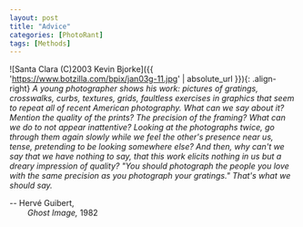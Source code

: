 ```yaml
---
layout: post
title: "Advice"
categories: [PhotoRant]
tags: [Methods]
---
```



![Santa Clara (C)2003 Kevin Bjorke]({{ 'https://www.botzilla.com/bpix/jan03g-11.jpg' | absolute_url }}){: .align-right}
<cite>A young photographer shows his work: pictures of gratings, crosswalks, curbs, textures, grids, faultless exercises in graphics that seem to repeat all of recent American photography. What can we say about it? Mention the quality of the prints? The precision of the framing? What can we do to not appear inattentive? Looking at the photographs twice, go through them again slowly while we feel the other's presence near us, tense, pretending to be looking somewhere else? And then, why can't we say that we have nothing to say, that this work elicits nothing in us but a dreary impression of quality? "You should photograph the people you love with the same precision as you photograph your gratings." That's what we should say.</cite>

-- Herv&eacute; Guibert,<br>&nbsp;&nbsp;&nbsp;&nbsp;&nbsp;&nbsp;&nbsp;&nbsp;<cite>Ghost Image,</cite> 1982

